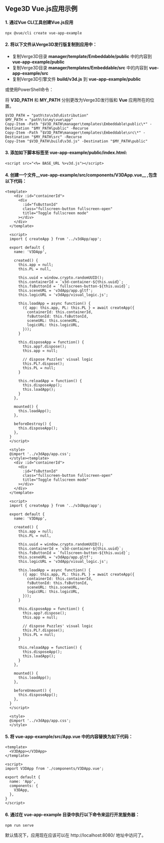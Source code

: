 ## Vege3D Vue.js应用示例

#### 1. 通过Vue CLI工具创建Vue.js应用
`npx @vue/cli create vue-app-example`

#### 2. 将以下文件从Verge3D发行版复制到应用中：
* 复制Verge3D目录 __manager/template/Embeddable/public__ 中的内容到 **vue-app-example/public**
* 复制Verge3D目录 __manager/templates/Embeddable/src__ 中的内容到 __vue-app-example/src__
* 复制Verge3D引擎文件 __build/v3d.js__ 到 __vue-app-example/public__

或使用PowerShell命令：

将 __V3D_PATH__ 和 __MY_PATH__ 分别更改为Verge3D发行版和 __Vue__ 应用所在的位置。

```
$V3D_PATH = "path\to\v3d\distribution"
$MY_PATH = "path\to\my\vue\app"
Copy-Item -Path "$V3D_PATH\manager\templates\Embeddable\public\*" -Destination "$MY_PATH\public" -Recurse
Copy-Item -Path "$V3D_PATH\manager\templates\Embeddable\src\*" -Destination "$MY_PATH\src" -Recurse
Copy-Item "$V3D_PATH\build\v3d.js" -Destination "$MY_PATH\public"
```

#### 3. 添加如下脚本标签至 __vue-app-example/public/index.html:__
`<script src="<%= BASE_URL %>v3d.js"></script>`

#### 4. 创建一个文件__vue-app-example/src/components/V3DApp.vue__ ,包含以下代码：
```
<template>
    <div :id="containerId">
      <div
        :id="fsButtonId"
        class="fullscreen-button fullscreen-open"
        title="Toggle fullscreen mode"
      ></div>
    </div>
  </template>
  
  <script>
  import { createApp } from '../v3dApp/app';
  
  export default {
    name: 'V3DApp',
  
    created() {
      this.app = null;
      this.PL = null,
  
      this.uuid = window.crypto.randomUUID();
      this.containerId = `v3d-container-${this.uuid}`;
      this.fsButtonId = `fullscreen-button-${this.uuid}`;
      this.sceneURL = 'v3dApp/app.gltf';
      this.logicURL = 'v3dApp/visual_logic.js';
  
      this.loadApp = async function() {
        ({ app: this.app, PL: this.PL } = await createApp({
          containerId: this.containerId,
          fsButtonId: this.fsButtonId,
          sceneURL: this.sceneURL,
          logicURL: this.logicURL,
        }));
      }
  
      this.disposeApp = function() {
        this.app?.dispose();
        this.app = null;
  
        // dispose Puzzles' visual logic
        this.PL?.dispose();
        this.PL = null;
      }
  
      this.reloadApp = function() {
        this.disposeApp();
        this.loadApp();
      }
    },
  
    mounted() {
      this.loadApp();
    },
  
    beforeDestroy() {
      this.disposeApp();
    },
  }
  </script>
  
  <style>
  @import '../v3dApp/app.css';
  </style><template>
    <div :id="containerId">
      <div
        :id="fsButtonId"
        class="fullscreen-button fullscreen-open"
        title="Toggle fullscreen mode"
      ></div>
    </div>
  </template>
  
  <script>
  import { createApp } from '../v3dApp/app';
  
  export default {
    name: 'V3DApp',
  
    created() {
      this.app = null;
      this.PL = null,
  
      this.uuid = window.crypto.randomUUID();
      this.containerId = `v3d-container-${this.uuid}`;
      this.fsButtonId = `fullscreen-button-${this.uuid}`;
      this.sceneURL = 'v3dApp/app.gltf';
      this.logicURL = 'v3dApp/visual_logic.js';
  
      this.loadApp = async function() {
        ({ app: this.app, PL: this.PL } = await createApp({
          containerId: this.containerId,
          fsButtonId: this.fsButtonId,
          sceneURL: this.sceneURL,
          logicURL: this.logicURL,
        }));
      }
  
      this.disposeApp = function() {
        this.app?.dispose();
        this.app = null;
  
        // dispose Puzzles' visual logic
        this.PL?.dispose();
        this.PL = null;
      }
  
      this.reloadApp = function() {
        this.disposeApp();
        this.loadApp();
      }
    },
  
    mounted() {
      this.loadApp();
    },
  
    beforeUnmount() {
      this.disposeApp();
    },
  }
  </script>
  
  <style>
  @import '../v3dApp/app.css';
  </style>
```

#### 5. 将 __vue-app-example/src/App.vue__ 中的内容替换为如下代码：
```
<template>
  <V3DApp></V3DApp>
</template>

<script>
import V3DApp from './components/V3DApp.vue';

export default {
  name: 'App',
  components: {
    V3DApp,
  },
}
</script>
```

#### 6. 通过在 __vue-app-example__ 目录中执行以下命令来运行开发服务器：
`npm run serve`

默认情况下，应用现在应该可以在 http://localhost:8080/ 地址中访问了。
